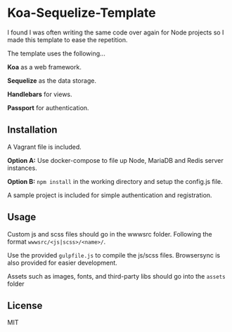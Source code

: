# Koa-Sequelize-Template

I found I was often writing the same code over again for Node projects so I made this template to ease the repetition.

The template uses the following...

<b>Koa</b> as a web framework.

<b>Sequelize</b> as the data storage.

<b>Handlebars</b> for views.

<b>Passport</b> for authentication.

## Installation

A Vagrant file is included.

<b>Option A:</b> Use docker-compose to file up Node, MariaDB and Redis server instances.

<b>Option B:</b> `npm install` in the working directory and setup the config.js file.

A sample project is included for simple authentication and registration.

## Usage

Custom js and scss files should go in the wwwsrc folder. Following the format `wwwsrc/<js|scss>/<name>/`. 

Use the provided `gulpfile.js` to compile the js/scss files. Browsersync is also provided for easier development.

Assets such as images, fonts, and third-party libs should go into the `assets` folder

## License

MIT
